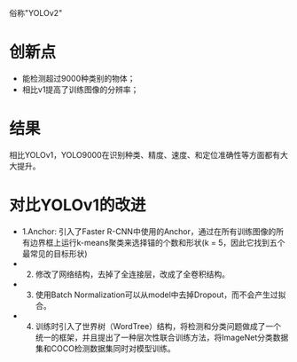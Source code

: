 俗称"YOLOv2"

# 创新点
- 能检测超过9000种类别的物体；
- 相比v1提高了训练图像的分辨率；

# 结果
相比YOLOv1，YOLO9000在识别种类、精度、速度、和定位准确性等方面都有大大提升。

# 对比YOLOv1的改进
- 1.Anchor: 引入了Faster R-CNN中使用的Anchor，通过在所有训练图像的所有边界框上运行k-means聚类来选择锚的个数和形状(k = 5，因此它找到五个最常见的目标形状) 
- 2. 修改了网络结构，去掉了全连接层，改成了全卷积结构。
- 3. 使用Batch Normalization可以从model中去掉Dropout，而不会产生过拟合。
- 4. 训练时引入了世界树（WordTree）结构，将检测和分类问题做成了一个统一的框架，并且提出了一种层次性联合训练方法，将ImageNet分类数据集和COCO检测数据集同时对模型训练。



